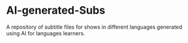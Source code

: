 # AI-generated-Subs
A repository of subtitle files for shows in different languages generated using AI for languages learners.
